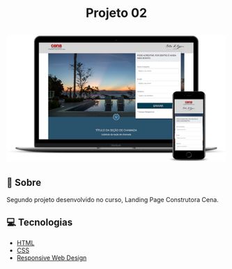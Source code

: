 <h1 align="center">
<br>
Projeto 02
<br>
<br>
  <img src="screenshot.png" alt="screenshot" >
</h1>

## :rocket: Sobre

Segundo projeto desenvolvido no curso, Landing Page Construtora Cena.

## :computer: Tecnologias
- [HTML](https://devdocs.io/html/)
- [CSS](https://devdocs.io/css/)
- [Responsive Web Design](https://www.w3schools.com/html/html_responsive.asp)